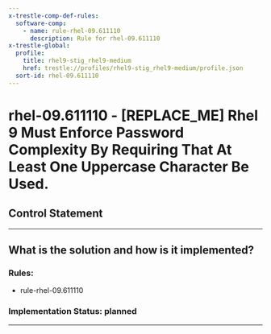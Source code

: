 ```yaml
---
x-trestle-comp-def-rules:
  software-comp:
    - name: rule-rhel-09.611110
      description: Rule for rhel-09.611110
x-trestle-global:
  profile:
    title: rhel9-stig_rhel9-medium
    href: trestle://profiles/rhel9-stig_rhel9-medium/profile.json
  sort-id: rhel-09.611110
---
```


# rhel-09.611110 - \[REPLACE_ME\] Rhel 9 Must Enforce Password Complexity By Requiring That At Least One Uppercase Character Be Used.

## Control Statement

______________________________________________________________________

## What is the solution and how is it implemented?

<!-- For implementation status enter one of: implemented, partial, planned, alternative, not-applicable -->

<!-- Note that the list of rules under ### Rules: is read-only and changes will not be captured after assembly to JSON -->

<!-- Add control implementation description here for control: rhel-09.611110 -->

### Rules:

  - rule-rhel-09.611110

### Implementation Status: planned

______________________________________________________________________
